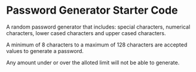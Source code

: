 # Password Generator Starter Code

A random password generator that includes: special characters, numerical characters, lower cased characters and upper cased characters.

A minimum of 8 characters to a maximum of 128 characters are accepted values to generate a password.

Any amount under or over the alloted limit will not be able to generate.

